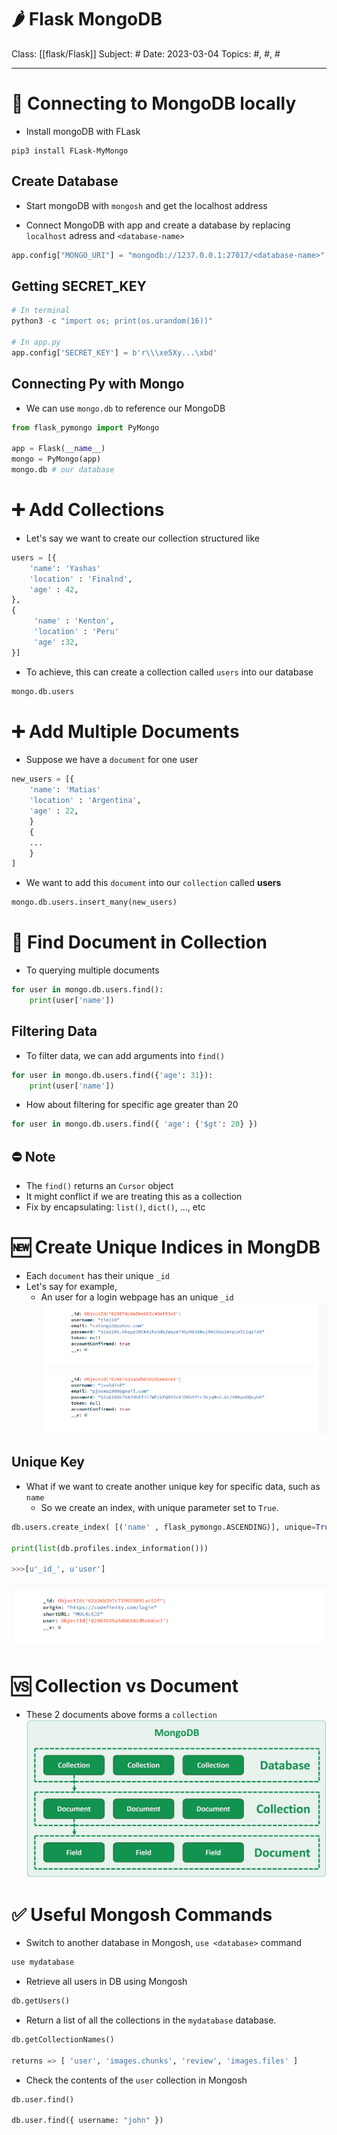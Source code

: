 # 🌶️ Flask MongoDB
Class: [[flask/Flask]]
Subject: #
Date: 2023-03-04
Topics: #, #, # 

---

# 🔗 Connecting to MongoDB locally
- Install mongoDB with FLask
```shell
pip3 install FLask-MyMongo
```

## Create Database
- Start mongoDB with `mongosh` and get the localhost address

- Connect MongoDB with app and create a database by replacing `localhost` adress and  `<database-name>`
```python
app.config["MONGO_URI"] = "mongodb://1237.0.0.1:27017/<database-name>"
```

## Getting SECRET_KEY
```python
# In terminal
python3 -c "import os; print(os.urandom(16))"

# In app.py
app.config['SECRET_KEY'] = b'r\\\xe5Xy...\xbd'
```

## Connecting Py with Mongo
- We can use `mongo.db` to reference our MongoDB
```python
from flask_pymongo import PyMongo

app = Flask(__name__)
mongo = PyMongo(app)
mongo.db # our database
```

# ➕ Add Collections
 - Let's say we want to create our collection structured like
```python
users = [{
	'name': 'Yashas'
	'location' : 'Finalnd',
	'age' : 42,
},
{
	 'name' : 'Kenton',
	 'location' : 'Peru'
	 'age' :32,
}]
```

 - To achieve, this can create a collection called `users` into our database
```python
mongo.db.users
```

# ➕ Add Multiple Documents
- Suppose we have a `document` for one user
```python
new_users = [{
	'name': 'Matias'
	'location' : 'Argentina',
	'age' : 22,
	}
	{
	...
	}
]
```
- We want to add this `document` into our `collection` called **users** 
```python
mongo.db.users.insert_many(new_users)
```

# 🔎 Find Document in Collection
- To querying multiple documents
```python
for user in mongo.db.users.find():
	print(user['name'])
```

## Filtering Data
- To filter data, we can add arguments into `find()`
```python
for user in mongo.db.users.find({'age': 31}):
	print(user['name'])
```

- How about filtering for specific age greater than 20
```python
for user in mongo.db.users.find({ 'age': {'$gt': 20} })
```

## ⛔️ Note
- The `find()` returns an `Cursor` object
- It might conflict if we are treating this as a collection
- Fix by encapsulating: `list()`, `dict()`, ...,  etc

# 🆕 Create Unique Indices in MongDB
- Each `document` has their unique `_id`
- Let's say for example, 
	- An user for a login webpage has an unique `_id`
![documentDB](../Assets/20230304022612.png)


## Unique Key
- What if we want to create another unique key for specific data, such as `name`
	- So we create an index, with unique parameter set to `True`.
```python
db.users.create_index( [('name' , flask_pymongo.ASCENDING)], unique=True )

print(list(db.profiles.index_information()))

>>>[u'_id_', u'user']
```
![](../Assets/20230304023337.png)


# 🆚 Collection vs Document
- These 2 documents above forms a `collection`
![](../Assets/20230304073406.png)

# ✅ Useful Mongosh Commands
- Switch to another database in Mongosh, `use <database>` command
```python
use mydatabase
```

- Retrieve all users in DB using Mongosh
```python
db.getUsers()
```

- Return a list of all the collections in the `mydatabase` database.
```python
db.getCollectionNames()

returns => [ 'user', 'images.chunks', 'review', 'images.files' ]

```

- Check the contents of the `user` collection in Mongosh
```python
db.user.find()

db.user.find({ username: "john" })
```

